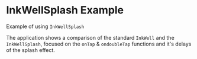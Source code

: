 # InkWellSplash Example

Example of using `InkWellSplash`

The application shows a comparison of the standard `InkWell` and the `InkWellSplash`, focused on the `onTap` & `ondoubleTap` functions and it's delays of the splash effect.
